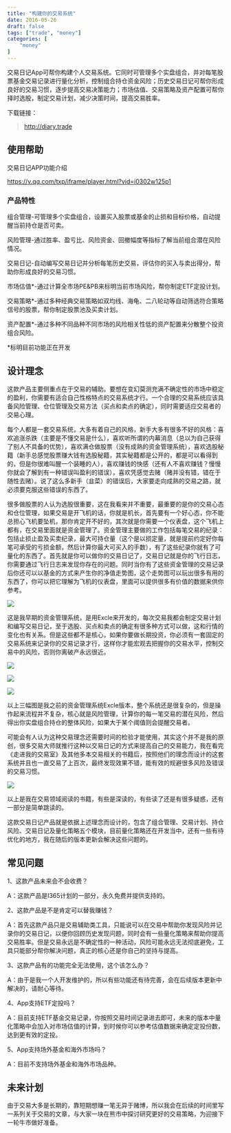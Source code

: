 ```yaml
---
title: "构建你的交易系统"
date: 2016-05-26
draft: false
tags: ["trade", "money"]
categories: [
    "money"
]
---
```


交易日记App可帮你构建个人交易系统。它同时可管理多个实盘组合，并对每笔股票基金交易记录进行量化分析，控制组合持仓资金风险；历史交易日记可帮你形成良好的交易习惯，逐步提高交易决策能力；市场估值、交易策略及资产配置可帮你择时选股，制定交易计划，减少决策时间，提高交易胜率。

下载链接：

> <http://diary.trade>

## 使用帮助

交易日记APP功能介绍

<https://v.qq.com/txp/iframe/player.html?vid=i0302w125p1>

### 产品特性

组合管理-可管理多个实盘组合，设置买入股票或基金的止损和目标价格，自动提醒当前持仓是否可卖。

风险管理-通过胜率、盈亏比、风险资金、回撤幅度等指标了解当前组合潜在风险情况。

交易日记-自动编写交易日记并分析每笔历史交易，评估你的买入与卖出得分，帮助你形成良好的交易习惯。

市场估值*-通过计算全市场PE&PB来标明当前市场风险，帮你制定ETF定投计划。

交易策略*-通过多种经典交易策略如双均线、海龟、二八轮动等自动筛选符合策略信号的股票，帮你制定股票池及买卖计划。

资产配置*-通过多种不同品种不同市场的风险相关性低的资产配置来分散整个投资组合风险。

*标明目前功能正在开发

## 设计理念

这款产品主要侧重点在于交易的辅助。要想在变幻莫测充满不确定性的市场中稳定的盈利，你需要有适合自己性格特点的交易系统才行。一个合理的交易系统应该具备风险管理、仓位管理及交易方法（买点和卖点的确定），同时需要适应交易者的交易心理。

每个人都是一套交易系统，大多有着自己的风格，新手大多有很多不好的风格：喜欢追涨杀跌（主要是不懂交易是什么），喜欢听所谓的内幕消息（总以为自己获得了别人不具备的优势），喜欢满仓做股票（没有成熟的资金管理系统），喜欢选股秘籍（新手总感觉股票赚大钱有选股秘籍，其实秘籍都是公开的，都是可以看得到的，但是你很难叫醒一个装睡的人），喜欢赚钱的快感（还有人不喜欢赚钱？慢慢你就会了解到有一种错误叫盈利的错误），喜欢凭感觉去赌（赌并没有错，错在于随性去赌）。说了这么多新手（韭菜）的错误后，大家要走向成熟的交易之路，就必须要克服这些错误的东西了。

很多做股票的人认为选股很重要，这在我看来并不重要，最重要的是你的交易心态和仓位管理，如果交易是开飞机的话，你就是机长，首先要有一个好心态，你不能总担心飞机要坠机，那你肯定开不好的，其次就是你需要一个仪表盘，这个飞机上都有，在交易里面就是资金管理了。资金管理主要做的工作包括每笔交易的纪录：包括止损止盈及买卖纪录，最大可持仓量（这个是以损定量，就是提前约定好你每笔可承受的亏损金额，然后计算你最大可买入的手数），有了这些纪录你就有了可量化的东西了。首先就是你可以做你的交易日记了，交易日记就是你的飞行日志，你需要通过飞行日志来发现你存在的问题。同时当你有了这些资金管理的交易记录后你还可以以基金的方式来产生你的净值走势图，这个走势图可以玩出很多有用的东西了，你可以把它理解为飞机的仪表盘，里面可以提供很多有价值的数据来供你参考。

![](https://img.bmpi.dev/815c5166-a61f-1625-401f-80c695979bb7.png)

这是我早期的资金管理系统，是用Excle来开发的，每次交易我都会制定交易计划和编写交易日记，至于选股、买点和卖点的确定有很多种方式可以做，这和行情的变化也有关系。但是这些都不是核心，如果你要做长期投资，你必须有一套固定的交易系统来记录你的交易记录才行，这样你才能宏观去把握你的交易水平，控制交易中的风险，否则你离破产永远很近。

![](https://img.bmpi.dev/c6f460e2-672e-19d8-b57e-a6a26bd9711d.png)

![](https://img.bmpi.dev/1381f61b-d977-0552-bc48-2edd45a77b67.png)

![](https://img.bmpi.dev/dae86ef2-3022-2417-8180-26ccad2f4ada.png)

以上三幅图是我之前的资金管理系统Excle版本，整个系统还是很复杂的，但是操作起来流程并不复杂，核心就是风险管理，计算你的每一笔交易的潜在风险，然后得出你实盘组合持仓的整体风险，如果大于某个阈值则会提醒交易者。

可能会有人认为这种交易理念还需要时间的检验才能使用，其实这个并不是我的原创，很多交易大师就推行这种以交易日记的方式来提高自己的交易能力，我在看完《走进我的交易室》及其他多本交易相关的书籍后，按照他们的理念而设计的这套系统并且也一直交易了上百次，最终发现效果不错，能有效的规避很多风险及错误的交易习惯。

![](https://img.bmpi.dev/7fabdbaf-0f9b-c618-3706-b9776a22e797.png)

以上是我在交易领域阅读的书籍，有些是深读的，有些读了还是有很多疑惑，还有一部分是简单跳读的。

这款交易日记产品就是依据上述理念而设计的，包含了组合管理、交易计划、持仓风险、交易日记及量化策略五个模块，目前量化策略还在开发当中，还有一些有待优化的地方，我在随后的版本更新会解决这些问题的。

## 常见问题

1、这款产品未来会不会收费？

A：这款产品是I365计划的一部分，永久免费并提供支持的。

2、这款产品是不是肯定可以替我赚钱？

A：首先这款产品只是交易辅助类工具，只能说可以在交易中帮助你发现风险并记录你的交易日记，以便你回顾历史发现问题，同时会有一些量化策略来帮助你提高交易胜率。但是交易永远是不确定性的一种活动，风险可能永远无法彻底避免，工具只能部分帮你解决问题，真正的核心还是你自己的坚持与提高。

3、这款产品有的功能完全无法使用，这个该怎么办？

A：由于是我一个人开发维护的，所以有些功能还有待完善，会在后续版本更新中解决的，请耐心等待。

4、App支持ETF定投吗？

A：目前支持ETF基金交易记录，你按照交易时间记录进去即可，未来的版本中量化策略中会加入对市场估值的计算，到时候你可以参考估值数据来确定定投份数，达到更有效的定投。

5、App支持场外基金和海外市场吗？

A：目前不支持场外基金和海外市场品种。

## 未来计划

由于交易大多是长期的，靠短期想赚一笔无异于赌博，所以我会在后续的时间里写一系列关于交易的文章，与大家一块在熊市中探讨研究更好的交易策略，为迎接下一轮牛市做好准备。

